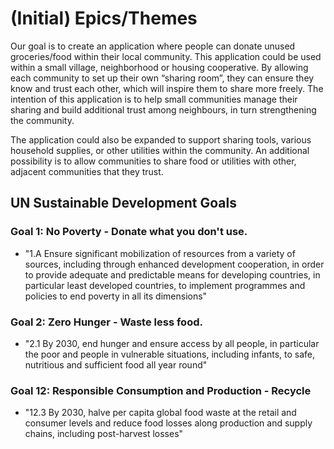 # (Initial) Epics/Themes
Our goal is to create an application where people can donate unused groceries/food within their local community. This application could be used within a small village, neighborhood or housing cooperative. By allowing each community to set up their own “sharing room”, they can ensure they know and trust each other, which will inspire them to share more freely. The intention of this application is to help small communities manage their sharing and build additional trust among neighbours, in turn strengthening the community. 

The application could also be expanded to support sharing tools, various household supplies, or other utilities within the community. An additional possibility is to allow communities to share food or utilities with other, adjacent communities that they trust.

## UN Sustainable Development Goals
### Goal 1: No Poverty - Donate what you don't use.
* "1.A Ensure significant mobilization of resources from a variety of sources, including through enhanced development cooperation, in order to provide adequate and predictable means for developing countries, in particular least developed countries, to implement programmes and policies to end poverty in all its dimensions"

### Goal 2: Zero Hunger - Waste less food.
* "2.1 By 2030, end hunger and ensure access by all people, in particular the poor and people in vulnerable situations, including infants, to safe, nutritious and sufficient food all year round"

### Goal 12: Responsible Consumption and Production - Recycle 
* "12.3 By 2030, halve per capita global food waste at the retail and consumer levels and reduce food losses along production and supply chains, including post-harvest losses"


